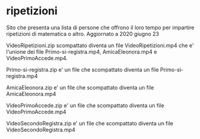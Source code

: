 # ripetizioni
Sito che presenta una lista di persone che offrono il loro tempo per impartire ripetizioni di matematica o altro.
Aggiornato a 2020 giugno 23

VideoRipetizioni.zip scompattato diventa un file VideoRipetizioni.mp4 che
e' l'unione dei file Primo-si-registra.mp4, AmicaEleonora.mp4 e VideoPrimoAccede.mp4.

Primo-si-registra.zip e' un file che scompattato diventa un file Primo-si-registra.mp4

AmicaEleonora.zip e' un file che scompattato diventa un file AmicaEleonora.mp4 

VideoPrimoAccede.zip e' un file che scompattato diventa un file VideoPrimoAccede.mp4 

VideoSecondoRegistra.zip e' un file che scompattato diventa un file VideoSecondoRegistra.mp4

